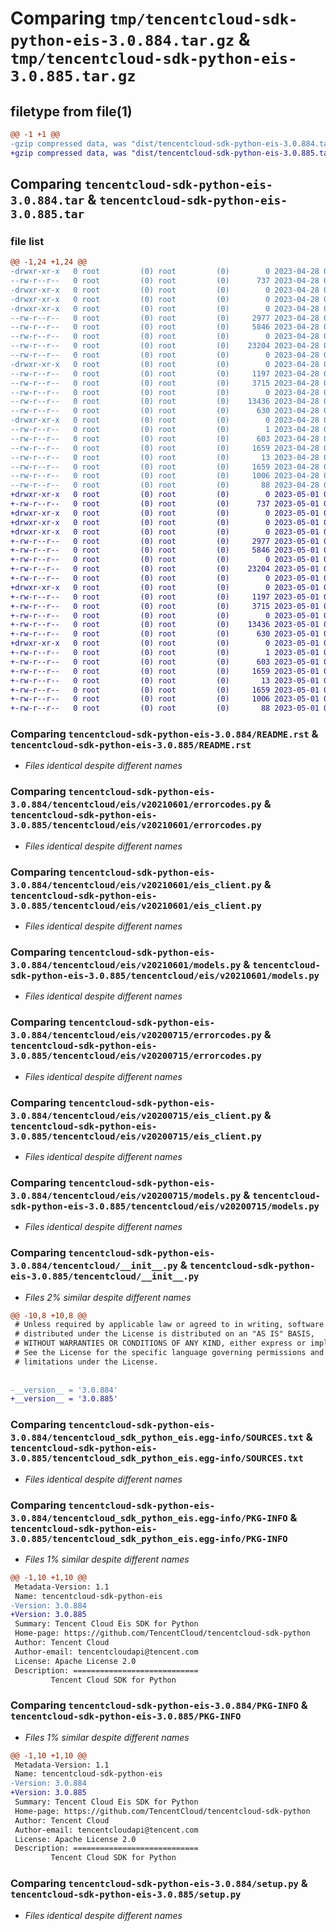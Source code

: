 # Comparing `tmp/tencentcloud-sdk-python-eis-3.0.884.tar.gz` & `tmp/tencentcloud-sdk-python-eis-3.0.885.tar.gz`

## filetype from file(1)

```diff
@@ -1 +1 @@
-gzip compressed data, was "dist/tencentcloud-sdk-python-eis-3.0.884.tar", last modified: Fri Apr 28 02:19:04 2023, max compression
+gzip compressed data, was "dist/tencentcloud-sdk-python-eis-3.0.885.tar", last modified: Mon May  1 00:39:31 2023, max compression
```

## Comparing `tencentcloud-sdk-python-eis-3.0.884.tar` & `tencentcloud-sdk-python-eis-3.0.885.tar`

### file list

```diff
@@ -1,24 +1,24 @@
-drwxr-xr-x   0 root         (0) root         (0)        0 2023-04-28 02:19:04.000000 tencentcloud-sdk-python-eis-3.0.884/
--rw-r--r--   0 root         (0) root         (0)      737 2023-04-28 02:19:04.000000 tencentcloud-sdk-python-eis-3.0.884/README.rst
-drwxr-xr-x   0 root         (0) root         (0)        0 2023-04-28 02:19:04.000000 tencentcloud-sdk-python-eis-3.0.884/tencentcloud/
-drwxr-xr-x   0 root         (0) root         (0)        0 2023-04-28 02:19:04.000000 tencentcloud-sdk-python-eis-3.0.884/tencentcloud/eis/
-drwxr-xr-x   0 root         (0) root         (0)        0 2023-04-28 02:19:04.000000 tencentcloud-sdk-python-eis-3.0.884/tencentcloud/eis/v20210601/
--rw-r--r--   0 root         (0) root         (0)     2977 2023-04-28 02:19:04.000000 tencentcloud-sdk-python-eis-3.0.884/tencentcloud/eis/v20210601/errorcodes.py
--rw-r--r--   0 root         (0) root         (0)     5846 2023-04-28 02:19:04.000000 tencentcloud-sdk-python-eis-3.0.884/tencentcloud/eis/v20210601/eis_client.py
--rw-r--r--   0 root         (0) root         (0)        0 2023-04-28 02:19:04.000000 tencentcloud-sdk-python-eis-3.0.884/tencentcloud/eis/v20210601/__init__.py
--rw-r--r--   0 root         (0) root         (0)    23204 2023-04-28 02:19:04.000000 tencentcloud-sdk-python-eis-3.0.884/tencentcloud/eis/v20210601/models.py
--rw-r--r--   0 root         (0) root         (0)        0 2023-04-28 02:19:04.000000 tencentcloud-sdk-python-eis-3.0.884/tencentcloud/eis/__init__.py
-drwxr-xr-x   0 root         (0) root         (0)        0 2023-04-28 02:19:04.000000 tencentcloud-sdk-python-eis-3.0.884/tencentcloud/eis/v20200715/
--rw-r--r--   0 root         (0) root         (0)     1197 2023-04-28 02:19:04.000000 tencentcloud-sdk-python-eis-3.0.884/tencentcloud/eis/v20200715/errorcodes.py
--rw-r--r--   0 root         (0) root         (0)     3715 2023-04-28 02:19:04.000000 tencentcloud-sdk-python-eis-3.0.884/tencentcloud/eis/v20200715/eis_client.py
--rw-r--r--   0 root         (0) root         (0)        0 2023-04-28 02:19:04.000000 tencentcloud-sdk-python-eis-3.0.884/tencentcloud/eis/v20200715/__init__.py
--rw-r--r--   0 root         (0) root         (0)    13436 2023-04-28 02:19:04.000000 tencentcloud-sdk-python-eis-3.0.884/tencentcloud/eis/v20200715/models.py
--rw-r--r--   0 root         (0) root         (0)      630 2023-04-28 02:19:04.000000 tencentcloud-sdk-python-eis-3.0.884/tencentcloud/__init__.py
-drwxr-xr-x   0 root         (0) root         (0)        0 2023-04-28 02:19:04.000000 tencentcloud-sdk-python-eis-3.0.884/tencentcloud_sdk_python_eis.egg-info/
--rw-r--r--   0 root         (0) root         (0)        1 2023-04-28 02:19:04.000000 tencentcloud-sdk-python-eis-3.0.884/tencentcloud_sdk_python_eis.egg-info/dependency_links.txt
--rw-r--r--   0 root         (0) root         (0)      603 2023-04-28 02:19:04.000000 tencentcloud-sdk-python-eis-3.0.884/tencentcloud_sdk_python_eis.egg-info/SOURCES.txt
--rw-r--r--   0 root         (0) root         (0)     1659 2023-04-28 02:19:04.000000 tencentcloud-sdk-python-eis-3.0.884/tencentcloud_sdk_python_eis.egg-info/PKG-INFO
--rw-r--r--   0 root         (0) root         (0)       13 2023-04-28 02:19:04.000000 tencentcloud-sdk-python-eis-3.0.884/tencentcloud_sdk_python_eis.egg-info/top_level.txt
--rw-r--r--   0 root         (0) root         (0)     1659 2023-04-28 02:19:04.000000 tencentcloud-sdk-python-eis-3.0.884/PKG-INFO
--rw-r--r--   0 root         (0) root         (0)     1006 2023-04-28 02:19:04.000000 tencentcloud-sdk-python-eis-3.0.884/setup.py
--rw-r--r--   0 root         (0) root         (0)       88 2023-04-28 02:19:04.000000 tencentcloud-sdk-python-eis-3.0.884/setup.cfg
+drwxr-xr-x   0 root         (0) root         (0)        0 2023-05-01 00:39:31.000000 tencentcloud-sdk-python-eis-3.0.885/
+-rw-r--r--   0 root         (0) root         (0)      737 2023-05-01 00:39:31.000000 tencentcloud-sdk-python-eis-3.0.885/README.rst
+drwxr-xr-x   0 root         (0) root         (0)        0 2023-05-01 00:39:31.000000 tencentcloud-sdk-python-eis-3.0.885/tencentcloud/
+drwxr-xr-x   0 root         (0) root         (0)        0 2023-05-01 00:39:31.000000 tencentcloud-sdk-python-eis-3.0.885/tencentcloud/eis/
+drwxr-xr-x   0 root         (0) root         (0)        0 2023-05-01 00:39:31.000000 tencentcloud-sdk-python-eis-3.0.885/tencentcloud/eis/v20210601/
+-rw-r--r--   0 root         (0) root         (0)     2977 2023-05-01 00:39:31.000000 tencentcloud-sdk-python-eis-3.0.885/tencentcloud/eis/v20210601/errorcodes.py
+-rw-r--r--   0 root         (0) root         (0)     5846 2023-05-01 00:39:31.000000 tencentcloud-sdk-python-eis-3.0.885/tencentcloud/eis/v20210601/eis_client.py
+-rw-r--r--   0 root         (0) root         (0)        0 2023-05-01 00:39:31.000000 tencentcloud-sdk-python-eis-3.0.885/tencentcloud/eis/v20210601/__init__.py
+-rw-r--r--   0 root         (0) root         (0)    23204 2023-05-01 00:39:31.000000 tencentcloud-sdk-python-eis-3.0.885/tencentcloud/eis/v20210601/models.py
+-rw-r--r--   0 root         (0) root         (0)        0 2023-05-01 00:39:31.000000 tencentcloud-sdk-python-eis-3.0.885/tencentcloud/eis/__init__.py
+drwxr-xr-x   0 root         (0) root         (0)        0 2023-05-01 00:39:31.000000 tencentcloud-sdk-python-eis-3.0.885/tencentcloud/eis/v20200715/
+-rw-r--r--   0 root         (0) root         (0)     1197 2023-05-01 00:39:31.000000 tencentcloud-sdk-python-eis-3.0.885/tencentcloud/eis/v20200715/errorcodes.py
+-rw-r--r--   0 root         (0) root         (0)     3715 2023-05-01 00:39:31.000000 tencentcloud-sdk-python-eis-3.0.885/tencentcloud/eis/v20200715/eis_client.py
+-rw-r--r--   0 root         (0) root         (0)        0 2023-05-01 00:39:31.000000 tencentcloud-sdk-python-eis-3.0.885/tencentcloud/eis/v20200715/__init__.py
+-rw-r--r--   0 root         (0) root         (0)    13436 2023-05-01 00:39:31.000000 tencentcloud-sdk-python-eis-3.0.885/tencentcloud/eis/v20200715/models.py
+-rw-r--r--   0 root         (0) root         (0)      630 2023-05-01 00:39:31.000000 tencentcloud-sdk-python-eis-3.0.885/tencentcloud/__init__.py
+drwxr-xr-x   0 root         (0) root         (0)        0 2023-05-01 00:39:31.000000 tencentcloud-sdk-python-eis-3.0.885/tencentcloud_sdk_python_eis.egg-info/
+-rw-r--r--   0 root         (0) root         (0)        1 2023-05-01 00:39:31.000000 tencentcloud-sdk-python-eis-3.0.885/tencentcloud_sdk_python_eis.egg-info/dependency_links.txt
+-rw-r--r--   0 root         (0) root         (0)      603 2023-05-01 00:39:31.000000 tencentcloud-sdk-python-eis-3.0.885/tencentcloud_sdk_python_eis.egg-info/SOURCES.txt
+-rw-r--r--   0 root         (0) root         (0)     1659 2023-05-01 00:39:31.000000 tencentcloud-sdk-python-eis-3.0.885/tencentcloud_sdk_python_eis.egg-info/PKG-INFO
+-rw-r--r--   0 root         (0) root         (0)       13 2023-05-01 00:39:31.000000 tencentcloud-sdk-python-eis-3.0.885/tencentcloud_sdk_python_eis.egg-info/top_level.txt
+-rw-r--r--   0 root         (0) root         (0)     1659 2023-05-01 00:39:31.000000 tencentcloud-sdk-python-eis-3.0.885/PKG-INFO
+-rw-r--r--   0 root         (0) root         (0)     1006 2023-05-01 00:39:31.000000 tencentcloud-sdk-python-eis-3.0.885/setup.py
+-rw-r--r--   0 root         (0) root         (0)       88 2023-05-01 00:39:31.000000 tencentcloud-sdk-python-eis-3.0.885/setup.cfg
```

### Comparing `tencentcloud-sdk-python-eis-3.0.884/README.rst` & `tencentcloud-sdk-python-eis-3.0.885/README.rst`

 * *Files identical despite different names*

### Comparing `tencentcloud-sdk-python-eis-3.0.884/tencentcloud/eis/v20210601/errorcodes.py` & `tencentcloud-sdk-python-eis-3.0.885/tencentcloud/eis/v20210601/errorcodes.py`

 * *Files identical despite different names*

### Comparing `tencentcloud-sdk-python-eis-3.0.884/tencentcloud/eis/v20210601/eis_client.py` & `tencentcloud-sdk-python-eis-3.0.885/tencentcloud/eis/v20210601/eis_client.py`

 * *Files identical despite different names*

### Comparing `tencentcloud-sdk-python-eis-3.0.884/tencentcloud/eis/v20210601/models.py` & `tencentcloud-sdk-python-eis-3.0.885/tencentcloud/eis/v20210601/models.py`

 * *Files identical despite different names*

### Comparing `tencentcloud-sdk-python-eis-3.0.884/tencentcloud/eis/v20200715/errorcodes.py` & `tencentcloud-sdk-python-eis-3.0.885/tencentcloud/eis/v20200715/errorcodes.py`

 * *Files identical despite different names*

### Comparing `tencentcloud-sdk-python-eis-3.0.884/tencentcloud/eis/v20200715/eis_client.py` & `tencentcloud-sdk-python-eis-3.0.885/tencentcloud/eis/v20200715/eis_client.py`

 * *Files identical despite different names*

### Comparing `tencentcloud-sdk-python-eis-3.0.884/tencentcloud/eis/v20200715/models.py` & `tencentcloud-sdk-python-eis-3.0.885/tencentcloud/eis/v20200715/models.py`

 * *Files identical despite different names*

### Comparing `tencentcloud-sdk-python-eis-3.0.884/tencentcloud/__init__.py` & `tencentcloud-sdk-python-eis-3.0.885/tencentcloud/__init__.py`

 * *Files 2% similar despite different names*

```diff
@@ -10,8 +10,8 @@
 # Unless required by applicable law or agreed to in writing, software
 # distributed under the License is distributed on an "AS IS" BASIS,
 # WITHOUT WARRANTIES OR CONDITIONS OF ANY KIND, either express or implied.
 # See the License for the specific language governing permissions and
 # limitations under the License.
 
 
-__version__ = '3.0.884'
+__version__ = '3.0.885'
```

### Comparing `tencentcloud-sdk-python-eis-3.0.884/tencentcloud_sdk_python_eis.egg-info/SOURCES.txt` & `tencentcloud-sdk-python-eis-3.0.885/tencentcloud_sdk_python_eis.egg-info/SOURCES.txt`

 * *Files identical despite different names*

### Comparing `tencentcloud-sdk-python-eis-3.0.884/tencentcloud_sdk_python_eis.egg-info/PKG-INFO` & `tencentcloud-sdk-python-eis-3.0.885/tencentcloud_sdk_python_eis.egg-info/PKG-INFO`

 * *Files 1% similar despite different names*

```diff
@@ -1,10 +1,10 @@
 Metadata-Version: 1.1
 Name: tencentcloud-sdk-python-eis
-Version: 3.0.884
+Version: 3.0.885
 Summary: Tencent Cloud Eis SDK for Python
 Home-page: https://github.com/TencentCloud/tencentcloud-sdk-python
 Author: Tencent Cloud
 Author-email: tencentcloudapi@tencent.com
 License: Apache License 2.0
 Description: ============================
         Tencent Cloud SDK for Python
```

### Comparing `tencentcloud-sdk-python-eis-3.0.884/PKG-INFO` & `tencentcloud-sdk-python-eis-3.0.885/PKG-INFO`

 * *Files 1% similar despite different names*

```diff
@@ -1,10 +1,10 @@
 Metadata-Version: 1.1
 Name: tencentcloud-sdk-python-eis
-Version: 3.0.884
+Version: 3.0.885
 Summary: Tencent Cloud Eis SDK for Python
 Home-page: https://github.com/TencentCloud/tencentcloud-sdk-python
 Author: Tencent Cloud
 Author-email: tencentcloudapi@tencent.com
 License: Apache License 2.0
 Description: ============================
         Tencent Cloud SDK for Python
```

### Comparing `tencentcloud-sdk-python-eis-3.0.884/setup.py` & `tencentcloud-sdk-python-eis-3.0.885/setup.py`

 * *Files identical despite different names*


